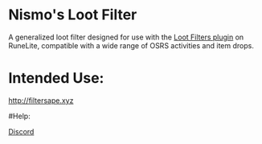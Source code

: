 # Nismo's Loot Filter
 A generalized loot filter designed for use with the [Loot Filters plugin](https://runelite.net/plugin-hub/show/loot-filters) on RuneLite, compatible with a wide range of OSRS activities and item drops.
 
# Intended Use: 

http://filtersape.xyz

#Help: 

[Discord](https://discord.gg/ESbA28wPnt)


